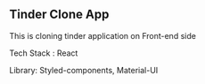 ## Tinder Clone App

This is cloning tinder application on Front-end side

Tech Stack : React

Library: Styled-components, Material-UI
